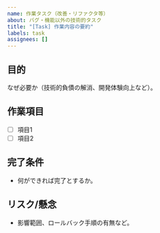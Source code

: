 ```yaml
---
name: 作業タスク（改善・リファクタ等）
about: バグ・機能以外の技術的タスク
title: "[Task] 作業内容の要約"
labels: task
assignees: []
---
```


## 目的
なぜ必要か（技術的負債の解消、開発体験向上など）。

## 作業項目
- [ ] 項目1
- [ ] 項目2

## 完了条件
- 何ができれば完了とするか。

## リスク/懸念
- 影響範囲、ロールバック手順の有無など。

